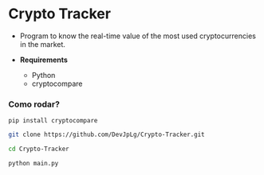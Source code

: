 # Crypto Tracker

- Program to know the real-time value of the most used cryptocurrencies in the market.

- **Requirements**
  - Python
  - cryptocompare

### Como rodar?

`pip install cryptocompare`

```bash
git clone https://github.com/DevJpLg/Crypto-Tracker.git

cd Crypto-Tracker

python main.py
```
